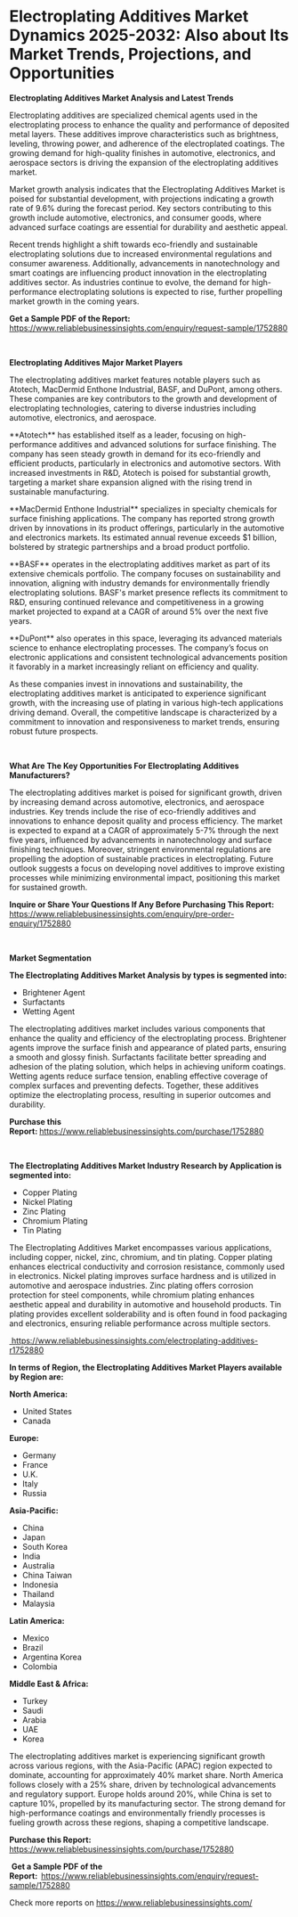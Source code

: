 <p><h1>Electroplating Additives Market Dynamics 2025-2032: Also about Its Market Trends, Projections, and Opportunities</h1></p><p><strong>Electroplating Additives Market Analysis and Latest Trends</strong></p>
<p><p>Electroplating additives are specialized chemical agents used in the electroplating process to enhance the quality and performance of deposited metal layers. These additives improve characteristics such as brightness, leveling, throwing power, and adherence of the electroplated coatings. The growing demand for high-quality finishes in automotive, electronics, and aerospace sectors is driving the expansion of the electroplating additives market.</p><p>Market growth analysis indicates that the Electroplating Additives Market is poised for substantial development, with projections indicating a growth rate of 9.6% during the forecast period. Key sectors contributing to this growth include automotive, electronics, and consumer goods, where advanced surface coatings are essential for durability and aesthetic appeal. </p><p>Recent trends highlight a shift towards eco-friendly and sustainable electroplating solutions due to increased environmental regulations and consumer awareness. Additionally, advancements in nanotechnology and smart coatings are influencing product innovation in the electroplating additives sector. As industries continue to evolve, the demand for high-performance electroplating solutions is expected to rise, further propelling market growth in the coming years.</p></p>
<p><strong>Get a Sample PDF of the Report:&nbsp;</strong> <a href="https://www.reliablebusinessinsights.com/enquiry/request-sample/1752880?utm_campaign=3035&utm_medium=2&utm_source=Github&utm_content=ia&utm_term=06032025&utm_id=electroplating-additives">https://www.reliablebusinessinsights.com/enquiry/request-sample/1752880</a></p>
<p>&nbsp;</p>
<p><strong>Electroplating Additives Major Market Players</strong></p>
<p><p>The electroplating additives market features notable players such as Atotech, MacDermid Enthone Industrial, BASF, and DuPont, among others. These companies are key contributors to the growth and development of electroplating technologies, catering to diverse industries including automotive, electronics, and aerospace.</p><p>**Atotech** has established itself as a leader, focusing on high-performance additives and advanced solutions for surface finishing. The company has seen steady growth in demand for its eco-friendly and efficient products, particularly in electronics and automotive sectors. With increased investments in R&D, Atotech is poised for substantial growth, targeting a market share expansion aligned with the rising trend in sustainable manufacturing.</p><p>**MacDermid Enthone Industrial** specializes in specialty chemicals for surface finishing applications. The company has reported strong growth driven by innovations in its product offerings, particularly in the automotive and electronics markets. Its estimated annual revenue exceeds $1 billion, bolstered by strategic partnerships and a broad product portfolio.</p><p>**BASF** operates in the electroplating additives market as part of its extensive chemicals portfolio. The company focuses on sustainability and innovation, aligning with industry demands for environmentally friendly electroplating solutions. BASF's market presence reflects its commitment to R&D, ensuring continued relevance and competitiveness in a growing market projected to expand at a CAGR of around 5% over the next five years.</p><p>**DuPont** also operates in this space, leveraging its advanced materials science to enhance electroplating processes. The company’s focus on electronic applications and consistent technological advancements position it favorably in a market increasingly reliant on efficiency and quality.</p><p>As these companies invest in innovations and sustainability, the electroplating additives market is anticipated to experience significant growth, with the increasing use of plating in various high-tech applications driving demand. Overall, the competitive landscape is characterized by a commitment to innovation and responsiveness to market trends, ensuring robust future prospects.</p></p>
<p>&nbsp;</p>
<p><strong>What Are The Key Opportunities For Electroplating Additives Manufacturers?</strong></p>
<p><p>The electroplating additives market is poised for significant growth, driven by increasing demand across automotive, electronics, and aerospace industries. Key trends include the rise of eco-friendly additives and innovations to enhance deposit quality and process efficiency. The market is expected to expand at a CAGR of approximately 5-7% through the next five years, influenced by advancements in nanotechnology and surface finishing techniques. Moreover, stringent environmental regulations are propelling the adoption of sustainable practices in electroplating. Future outlook suggests a focus on developing novel additives to improve existing processes while minimizing environmental impact, positioning this market for sustained growth.</p></p>
<p><strong>Inquire or Share Your Questions If Any Before Purchasing This Report:</strong> <a href="https://www.reliablebusinessinsights.com/enquiry/pre-order-enquiry/1752880?utm_campaign=3035&utm_medium=2&utm_source=Github&utm_content=ia&utm_term=06032025&utm_id=electroplating-additives">https://www.reliablebusinessinsights.com/enquiry/pre-order-enquiry/1752880</a></p>
<p>&nbsp;</p>
<p><strong>Market Segmentation</strong></p>
<p><strong>The Electroplating Additives Market Analysis by types is segmented into:</strong></p>
<p><ul><li>Brightener Agent</li><li>Surfactants</li><li>Wetting Agent</li></ul></p>
<p><p>The electroplating additives market includes various components that enhance the quality and efficiency of the electroplating process. Brightener agents improve the surface finish and appearance of plated parts, ensuring a smooth and glossy finish. Surfactants facilitate better spreading and adhesion of the plating solution, which helps in achieving uniform coatings. Wetting agents reduce surface tension, enabling effective coverage of complex surfaces and preventing defects. Together, these additives optimize the electroplating process, resulting in superior outcomes and durability.</p></p>
<p><strong>Purchase this Report:&nbsp;</strong><a href="https://www.reliablebusinessinsights.com/purchase/1752880?utm_campaign=3035&utm_medium=2&utm_source=Github&utm_content=ia&utm_term=06032025&utm_id=electroplating-additives">https://www.reliablebusinessinsights.com/purchase/1752880</a></p>
<p>&nbsp;</p>
<p><strong>The Electroplating Additives Market Industry Research by Application is segmented into:</strong></p>
<p><ul><li>Copper Plating</li><li>Nickel Plating</li><li>Zinc Plating</li><li>Chromium Plating</li><li>Tin Plating</li></ul></p>
<p><p>The Electroplating Additives Market encompasses various applications, including copper, nickel, zinc, chromium, and tin plating. Copper plating enhances electrical conductivity and corrosion resistance, commonly used in electronics. Nickel plating improves surface hardness and is utilized in automotive and aerospace industries. Zinc plating offers corrosion protection for steel components, while chromium plating enhances aesthetic appeal and durability in automotive and household products. Tin plating provides excellent solderability and is often found in food packaging and electronics, ensuring reliable performance across multiple sectors.</p></p>
<p><a href="https://www.reliablebusinessinsights.com/electroplating-additives-r1752880?utm_campaign=3035&utm_medium=2&utm_source=Github&utm_content=ia&utm_term=06032025&utm_id=electroplating-additives">&nbsp;https://www.reliablebusinessinsights.com/electroplating-additives-r1752880</a></p>
<p><strong>In terms of Region, the Electroplating Additives Market Players available by Region are:</strong></p>
<p>
    <p> <strong> North America: </strong>
        <ul>
            <li>United States</li>
            <li>Canada</li>
        </ul>
        </p> 
    <p> <strong> Europe: </strong>
        <ul>
            <li>Germany</li>
            <li>France</li>
            <li>U.K.</li>
            <li>Italy</li>
            <li>Russia</li>
        </ul>
        </p> 
    <p> <strong> Asia-Pacific: </strong>
        <ul>
            <li>China</li>
            <li>Japan</li>
            <li>South Korea</li>
            <li>India</li>
            <li>Australia</li>
            <li>China Taiwan</li>
            <li>Indonesia</li>
            <li>Thailand</li>
            <li>Malaysia</li>
        </ul>
        </p> 
    <p> <strong> Latin America: </strong>
        <ul>
            <li>Mexico</li>
            <li>Brazil</li>
            <li>Argentina Korea</li>
            <li>Colombia</li>
        </ul>
        </p> 
    <p> <strong> Middle East & Africa: </strong>
        <ul>
            <li>Turkey</li>
            <li>Saudi</li>
            <li>Arabia</li>
            <li>UAE</li>
            <li>Korea</li>
        </ul>
    </p>
    </p>
<p><p>The electroplating additives market is experiencing significant growth across various regions, with the Asia-Pacific (APAC) region expected to dominate, accounting for approximately 40% market share. North America follows closely with a 25% share, driven by technological advancements and regulatory support. Europe holds around 20%, while China is set to capture 10%, propelled by its manufacturing sector. The strong demand for high-performance coatings and environmentally friendly processes is fueling growth across these regions, shaping a competitive landscape.</p></p>
<p><strong>Purchase this Report: </strong><a href="https://www.reliablebusinessinsights.com/purchase/1752880?utm_campaign=3035&utm_medium=2&utm_source=Github&utm_content=ia&utm_term=06032025&utm_id=electroplating-additives">https://www.reliablebusinessinsights.com/purchase/1752880</a></p>
<p>&nbsp;<strong>Get a Sample PDF of the Report:&nbsp;&nbsp;</strong><a href="https://www.reliablebusinessinsights.com/enquiry/request-sample/1752880?utm_campaign=3035&utm_medium=2&utm_source=Github&utm_content=ia&utm_term=06032025&utm_id=electroplating-additives">https://www.reliablebusinessinsights.com/enquiry/request-sample/1752880</a></p>
<p><strong></strong></p>
<p>Check more reports on <a href="https://www.reliablebusinessinsights.com/?utm_campaign=3035&utm_medium=2&utm_source=Github&utm_content=ia&utm_term=06032025&utm_id=electroplating-additives">https://www.reliablebusinessinsights.com/</a></p>